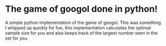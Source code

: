 # The game of googol done in python!
A simple python implementation of the game of googol. This was something I whipped up quickly for fun, this implementation calculates the optimal sample size for you and also keeps track of the largest number seen in the set for you. 
